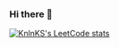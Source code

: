 ### Hi there 👋


[![KnlnKS's LeetCode stats](https://leetcode-stats-six.vercel.app/?username=ohshie&theme=dark)](https://github.com/KnlnKS/leetcode-stats)

<!--
**ohshie/ohshie** is a ✨ _special_ ✨ repository because its `README.md` (this file) appears on your GitHub profile.

Here are some ideas to get you started:

- 🔭 I’m currently working on ...
- 🌱 I’m currently learning ...
- 👯 I’m looking to collaborate on ...
- 🤔 I’m looking for help with ...
- 💬 Ask me about ...
- 📫 How to reach me: ...
- 😄 Pronouns: ...
- ⚡ Fun fact: ...
-->
